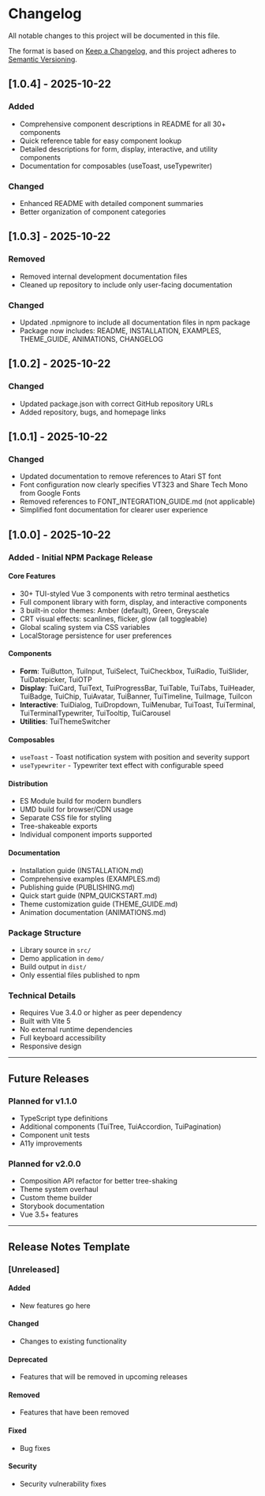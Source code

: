 # Changelog

All notable changes to this project will be documented in this file.

The format is based on [Keep a Changelog](https://keepachangelog.com/en/1.0.0/),
and this project adheres to [Semantic Versioning](https://semver.org/spec/v2.0.0.html).

## [1.0.4] - 2025-10-22

### Added
- Comprehensive component descriptions in README for all 30+ components
- Quick reference table for easy component lookup
- Detailed descriptions for form, display, interactive, and utility components
- Documentation for composables (useToast, useTypewriter)

### Changed
- Enhanced README with detailed component summaries
- Better organization of component categories

## [1.0.3] - 2025-10-22

### Removed
- Removed internal development documentation files
- Cleaned up repository to include only user-facing documentation

### Changed
- Updated .npmignore to include all documentation files in npm package
- Package now includes: README, INSTALLATION, EXAMPLES, THEME_GUIDE, ANIMATIONS, CHANGELOG

## [1.0.2] - 2025-10-22

### Changed
- Updated package.json with correct GitHub repository URLs
- Added repository, bugs, and homepage links

## [1.0.1] - 2025-10-22

### Changed
- Updated documentation to remove references to Atari ST font
- Font configuration now clearly specifies VT323 and Share Tech Mono from Google Fonts
- Removed references to FONT_INTEGRATION_GUIDE.md (not applicable)
- Simplified font documentation for clearer user experience

## [1.0.0] - 2025-10-22

### Added - Initial NPM Package Release

#### Core Features
- 30+ TUI-styled Vue 3 components with retro terminal aesthetics
- Full component library with form, display, and interactive components
- 3 built-in color themes: Amber (default), Green, Greyscale
- CRT visual effects: scanlines, flicker, glow (all toggleable)
- Global scaling system via CSS variables
- LocalStorage persistence for user preferences

#### Components
- **Form**: TuiButton, TuiInput, TuiSelect, TuiCheckbox, TuiRadio, TuiSlider, TuiDatepicker, TuiOTP
- **Display**: TuiCard, TuiText, TuiProgressBar, TuiTable, TuiTabs, TuiHeader, TuiBadge, TuiChip, TuiAvatar, TuiBanner, TuiTimeline, TuiImage, TuiIcon
- **Interactive**: TuiDialog, TuiDropdown, TuiMenubar, TuiToast, TuiTerminal, TuiTerminalTypewriter, TuiTooltip, TuiCarousel
- **Utilities**: TuiThemeSwitcher

#### Composables
- `useToast` - Toast notification system with position and severity support
- `useTypewriter` - Typewriter text effect with configurable speed

#### Distribution
- ES Module build for modern bundlers
- UMD build for browser/CDN usage
- Separate CSS file for styling
- Tree-shakeable exports
- Individual component imports supported

#### Documentation
- Installation guide (INSTALLATION.md)
- Comprehensive examples (EXAMPLES.md)
- Publishing guide (PUBLISHING.md)
- Quick start guide (NPM_QUICKSTART.md)
- Theme customization guide (THEME_GUIDE.md)
- Animation documentation (ANIMATIONS.md)

### Package Structure
- Library source in `src/`
- Demo application in `demo/`
- Build output in `dist/`
- Only essential files published to npm

### Technical Details
- Requires Vue 3.4.0 or higher as peer dependency
- Built with Vite 5
- No external runtime dependencies
- Full keyboard accessibility
- Responsive design

---

## Future Releases

### Planned for v1.1.0
- TypeScript type definitions
- Additional components (TuiTree, TuiAccordion, TuiPagination)
- Component unit tests
- A11y improvements

### Planned for v2.0.0
- Composition API refactor for better tree-shaking
- Theme system overhaul
- Custom theme builder
- Storybook documentation
- Vue 3.5+ features

---

## Release Notes Template

### [Unreleased]

#### Added
- New features go here

#### Changed
- Changes to existing functionality

#### Deprecated
- Features that will be removed in upcoming releases

#### Removed
- Features that have been removed

#### Fixed
- Bug fixes

#### Security
- Security vulnerability fixes
